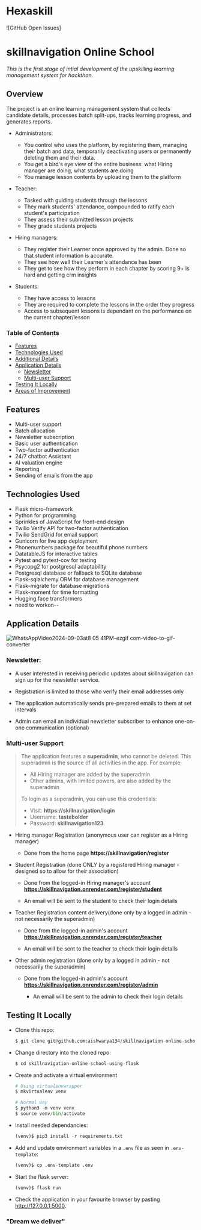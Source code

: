 # Hexaskill

![GitHub Open Issues]
# skillnavigation Online School

_This is the first stage of intial development of the upskilling learning management system for hackthon._

## Overview
The project is an online learning management system that collects candidate details, processes batch split-ups, tracks learning progress, and generates reports.

- Administrators:
    - You control who uses the platform, by registering them, managing their batch and data, temporarily deactivating users or permanently deleting them and their data.
    - You get a bird's eye view of the entire business: what Hiring manager are doing, what students are doing
    - You manage lesson contents by uploading them to the platform

- Teacher:
    - Tasked with guiding students through the lessons
    - They mark students' attendance, compounded to ratify each student's participation
    - They assess their submitted lesson projects
    - They grade students projects

- Hiring managers:
    - They register their Learner once approved by the admin. Done so that student information is accurate.
    - They see how well their Learner's attendance has been
    - They get to see how they perform in each chapter by scoring 9+ is hard and getting crm insights

- Students:
    - They have access to lessons
    - They are required to complete the lessons in the order they progress
    - Access to subsequent lessons is dependant on the performance on the current chapter/lesson


### Table of Contents

- [Features](#features)
- [Technologies Used](#technologies-used)
- [Additional Details](#additional-details)
- [Application Details](#application-details)
    - [Newsletter](#newsletter)
    - [Multi-user Support](#multi-user-support)
- [Testing It Locally](#testing-it-locally)
- [Areas of Improvement](#areas-of-improvement)


## Features

- Multi-user support
- Batch allocation
- Newsletter subscription
- Basic user authentication
- Two-factor authentication
- 24/7 chatbot Assistant
- AI valuation engine
- Reporting
- Sending of emails from the app


## Technologies Used

- Flask micro-framework
- Python for programming
- Sprinkles of JavaScript for front-end design
- Twilio Verify API for two-factor authentication
- Twilio SendGrid for email support
- Gunicorn for live app deployment
- Phonenumbers package for beautiful phone numbers
- DatatableJS for interactive tables
- Pytest and pytest-cov for testing
- Psycopg2 for postgresql adaptability
- Postgresql database or fallback to SQLite database
- Flask-sqlalchemy ORM for database management
- Flask-migrate for database migrations
- Flask-moment for time formatting
- Hugging face transformers
- need to workon--


## Application Details
![WhatsAppVideo2024-09-03at8 05 41PM-ezgif com-video-to-gif-converter](https://github.com/user-attachments/assets/98d885be-9a21-4876-8c3f-98c56c7d257e)

### Newsletter:

- A user interested in receiving periodic updates about skillnavigation can sign up for the newsletter service.
- Registration is limited to those who verify their email addresses only

- The application automatically sends pre-prepared emails to them at set intervals

- Admin can email an individual newsletter subscriber to enhance one-on-one communication (optional)


### Multi-user Support

>The application features a **superadmin**, who cannot be deleted. This superadmin is the source of all activities in the app. For example:
>
>- All Hiring manager are added by the superadmin
>- Other admins, with limited powers, are also added by the superadmin
>
>To login as a superadmin, you can use this credentials:
>
>- Visit: **https://skillnavigation/login**
>- Username: **tastebolder**
>- Password: **skillnavigation123**

- Hiring manager Registration (anonymous user can register as a Hiring manager)
    - Done from the home page **https://skillnavigation/register**

- Student Registration (done ONLY by a registered Hiring manager - designed so to allow for their association)
    - Done from the logged-in Hiring manager's account **https://skillnavigation.onrender.com/register/student**
      
    - An email will be sent to the student to check their login details


- Teacher Registration content delivery(done only by a logged in admin - not necessarily the superadmin)
    - Done from the logged-in admin's account **https://skillnavigation.onrender.com/register/teacher**

    - An email will be sent to the teacher to check their login details
    
- Other admin registration (done only by a logged in admin - not necessarily the superadmin)
    - Done from the logged-in admin's account **https://skillnavigation.onrender.com/register/admin**
    
        - An email will be sent to the admin to check their login details
    
## Testing It Locally

- Clone this repo:

    ```python
    $ git clone git@github.com:aishwarya134/skillnavigation-online-school-using-flask.git
    ```
- Change directory into the cloned repo:

    ```python
    $ cd skillnavigation-online-school-using-flask
    ```
- Create and activate a virtual environment

    ```python
    # Using virtualenvwrapper
    $ mkvirtualenv venv

    # Normal way
    $ python3 -m venv venv
    $ source venv/bin/activate
    ```

- Install needed dependancies:

    ```python
    (venv)$ pip3 install -r requirements.txt
    ```

- Add and update environment variables in a `.env` file as seen in `.env-template`:

    ```python
    (venv)$ cp .env-template .env
    ```

- Start the flask server:

    ```python
    (venv)$ flask run
    ```

- Check the application in your favourite browser by pasting http://127.0.0.1:5000.


### "Dream we deliver"
